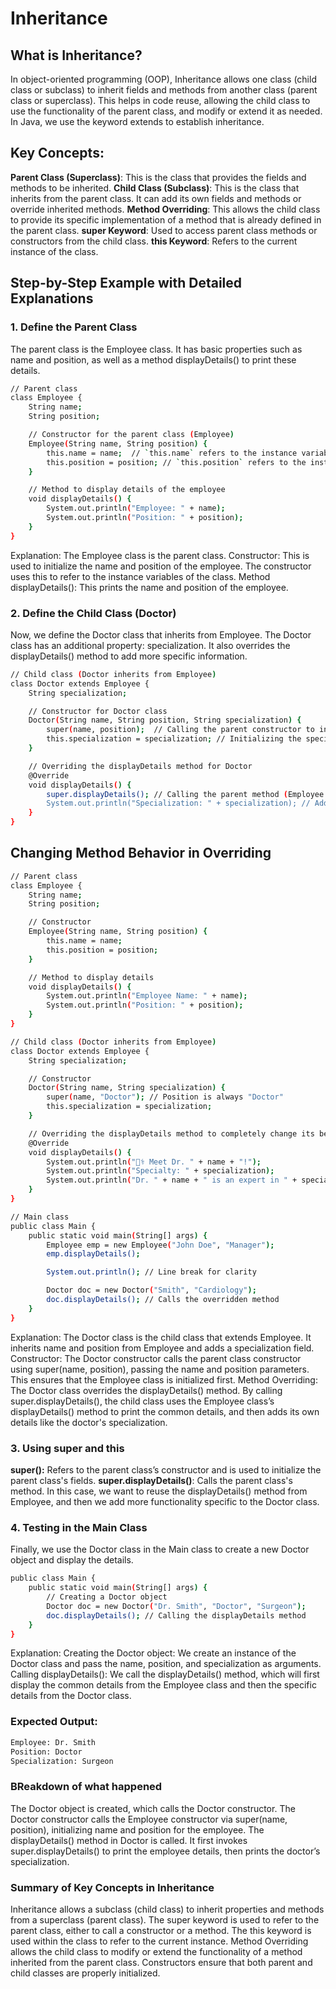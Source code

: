 # Inheritance
## What is Inheritance?
In object-oriented programming (OOP), Inheritance allows one class (child class or subclass) to inherit fields and methods from another class (parent class or superclass). 
This helps in code reuse, allowing the child class to use the functionality of the parent class, and modify or extend it as needed.
In Java, we use the keyword extends to establish inheritance.

## Key Concepts:
**Parent Class (Superclass)**: This is the class that provides the fields and methods to be inherited.
**Child Class (Subclass)**: This is the class that inherits from the parent class. It can add its own fields and methods or override inherited methods.
**Method Overriding**: This allows the child class to provide its specific implementation of a method that is already defined in the parent class.
**super Keyword**: Used to access parent class methods or constructors from the child class.
**this Keyword**: Refers to the current instance of the class.

## Step-by-Step Example with Detailed Explanations
### 1. Define the Parent Class
The parent class is the Employee class. It has basic properties such as name and position, as well as a method displayDetails() to print these details.
```bash
// Parent class
class Employee {
    String name;
    String position;

    // Constructor for the parent class (Employee)
    Employee(String name, String position) {
        this.name = name;  // `this.name` refers to the instance variable of the class
        this.position = position; // `this.position` refers to the instance variable of the class
    }

    // Method to display details of the employee
    void displayDetails() {
        System.out.println("Employee: " + name);
        System.out.println("Position: " + position);
    }
}
```
Explanation:
The Employee class is the parent class.
Constructor: This is used to initialize the name and position of the employee. The constructor uses this to refer to the instance variables of the class.
Method displayDetails(): This prints the name and position of the employee.

### 2. Define the Child Class (Doctor)
Now, we define the Doctor class that inherits from Employee. The Doctor class has an additional property: specialization. It also overrides the displayDetails() method 
to add more specific information.

```bash
// Child class (Doctor inherits from Employee)
class Doctor extends Employee {
    String specialization;

    // Constructor for Doctor class
    Doctor(String name, String position, String specialization) {
        super(name, position);  // Calling the parent constructor to initialize name and position
        this.specialization = specialization; // Initializing the specialization of the doctor
    }

    // Overriding the displayDetails method for Doctor
    @Override
    void displayDetails() {
        super.displayDetails(); // Calling the parent method (Employee's displayDetails)
        System.out.println("Specialization: " + specialization); // Adding doctor's specialization
    }
}
```

## Changing Method Behavior in Overriding
```bash
// Parent class
class Employee {
    String name;
    String position;

    // Constructor
    Employee(String name, String position) {
        this.name = name;
        this.position = position;
    }

    // Method to display details
    void displayDetails() {
        System.out.println("Employee Name: " + name);
        System.out.println("Position: " + position);
    }
}

// Child class (Doctor inherits from Employee)
class Doctor extends Employee {
    String specialization;

    // Constructor
    Doctor(String name, String specialization) {
        super(name, "Doctor"); // Position is always "Doctor"
        this.specialization = specialization;
    }

    // Overriding the displayDetails method to completely change its behavior
    @Override
    void displayDetails() {
        System.out.println("👨‍⚕️ Meet Dr. " + name + "!");
        System.out.println("Specialty: " + specialization);
        System.out.println("Dr. " + name + " is an expert in " + specialization + ".");
    }
}

// Main class
public class Main {
    public static void main(String[] args) {
        Employee emp = new Employee("John Doe", "Manager");
        emp.displayDetails();

        System.out.println(); // Line break for clarity

        Doctor doc = new Doctor("Smith", "Cardiology");
        doc.displayDetails(); // Calls the overridden method
    }
}

```
Explanation:
The Doctor class is the child class that extends Employee. It inherits name and position from Employee and adds a specialization field.
Constructor: The Doctor constructor calls the parent class constructor using super(name, position), passing the name and position parameters. 
This ensures that the Employee class is initialized first.
Method Overriding: The Doctor class overrides the displayDetails() method. By calling super.displayDetails(), the child class uses the Employee class’s displayDetails() method to print 
the common details, and then adds its own details like the doctor's specialization.

### 3. Using super and this
**super():** Refers to the parent class’s constructor and is used to initialize the parent class's fields.
**super.displayDetails()**: Calls the parent class's method. In this case, we want to reuse the displayDetails() method from Employee, and then we add more functionality 
specific to the Doctor class.

### 4. Testing in the Main Class
Finally, we use the Doctor class in the Main class to create a new Doctor object and display the details.
```bash
public class Main {
    public static void main(String[] args) {
        // Creating a Doctor object
        Doctor doc = new Doctor("Dr. Smith", "Doctor", "Surgeon");
        doc.displayDetails(); // Calling the displayDetails method
    }
}
```
Explanation:
Creating the Doctor object: We create an instance of the Doctor class and pass the name, position, and specialization as arguments.
Calling displayDetails(): We call the displayDetails() method, which will first display the common details from the Employee class and then the specific details from the Doctor class.

### Expected Output:
```bash
Employee: Dr. Smith
Position: Doctor
Specialization: Surgeon
```

### BReakdown of what happened
The Doctor object is created, which calls the Doctor constructor.
The Doctor constructor calls the Employee constructor via super(name, position), initializing name and position for the employee.
The displayDetails() method in Doctor is called. It first invokes super.displayDetails() to print the employee details, then prints the doctor’s specialization.

### Summary of Key Concepts in Inheritance
Inheritance allows a subclass (child class) to inherit properties and methods from a superclass (parent class).
The super keyword is used to refer to the parent class, either to call a constructor or a method.
The this keyword is used within the class to refer to the current instance.
Method Overriding allows the child class to modify or extend the functionality of a method inherited from the parent class.
Constructors ensure that both parent and child classes are properly initialized.
















